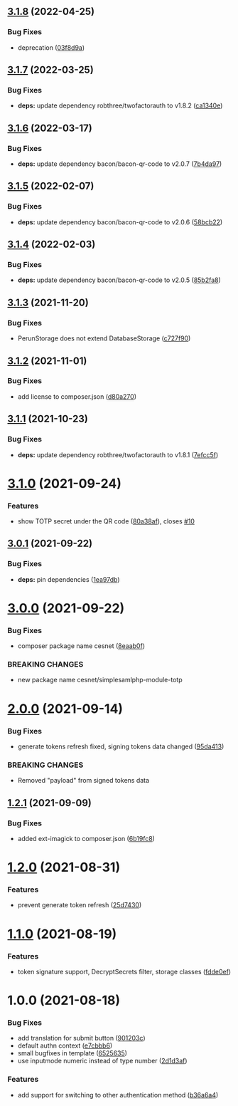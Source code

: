 ## [3.1.8](https://github.com/CESNET/simplesamlphp-module-totp/compare/v3.1.7...v3.1.8) (2022-04-25)


### Bug Fixes

* deprecation ([03f8d9a](https://github.com/CESNET/simplesamlphp-module-totp/commit/03f8d9a3df46a31b57df4ec7512a50b2ecfefc6c))

## [3.1.7](https://github.com/CESNET/simplesamlphp-module-totp/compare/v3.1.6...v3.1.7) (2022-03-25)


### Bug Fixes

* **deps:** update dependency robthree/twofactorauth to v1.8.2 ([ca1340e](https://github.com/CESNET/simplesamlphp-module-totp/commit/ca1340e62c788529cc4e8757a8d794c9cd160587))

## [3.1.6](https://github.com/CESNET/simplesamlphp-module-totp/compare/v3.1.5...v3.1.6) (2022-03-17)


### Bug Fixes

* **deps:** update dependency bacon/bacon-qr-code to v2.0.7 ([7b4da97](https://github.com/CESNET/simplesamlphp-module-totp/commit/7b4da97cfb2058a9b436725c710449660007958a))

## [3.1.5](https://github.com/CESNET/simplesamlphp-module-totp/compare/v3.1.4...v3.1.5) (2022-02-07)


### Bug Fixes

* **deps:** update dependency bacon/bacon-qr-code to v2.0.6 ([58bcb22](https://github.com/CESNET/simplesamlphp-module-totp/commit/58bcb225bf32c9a6645af77766fb424f3a7e157e))

## [3.1.4](https://github.com/CESNET/simplesamlphp-module-totp/compare/v3.1.3...v3.1.4) (2022-02-03)


### Bug Fixes

* **deps:** update dependency bacon/bacon-qr-code to v2.0.5 ([85b2fa8](https://github.com/CESNET/simplesamlphp-module-totp/commit/85b2fa89b01db5af7d3dabb787668672ce90f822))

## [3.1.3](https://github.com/CESNET/simplesamlphp-module-totp/compare/v3.1.2...v3.1.3) (2021-11-20)


### Bug Fixes

* PerunStorage does not extend DatabaseStorage ([c727f90](https://github.com/CESNET/simplesamlphp-module-totp/commit/c727f90505eec1cb65c7ce241dfd9beb5da4cb3b))

## [3.1.2](https://github.com/CESNET/simplesamlphp-module-totp/compare/v3.1.1...v3.1.2) (2021-11-01)


### Bug Fixes

* add license to composer.json ([d80a270](https://github.com/CESNET/simplesamlphp-module-totp/commit/d80a2701e0386276573ae5223bdf842e86aa919d))

## [3.1.1](https://github.com/CESNET/simplesamlphp-module-totp/compare/v3.1.0...v3.1.1) (2021-10-23)


### Bug Fixes

* **deps:** update dependency robthree/twofactorauth to v1.8.1 ([7efcc5f](https://github.com/CESNET/simplesamlphp-module-totp/commit/7efcc5ff24e4024a3b058080c010acd0793c6aff))

# [3.1.0](https://github.com/CESNET/simplesamlphp-module-totp/compare/v3.0.1...v3.1.0) (2021-09-24)


### Features

* show TOTP secret under the QR code ([80a38af](https://github.com/CESNET/simplesamlphp-module-totp/commit/80a38af27dd258ff7bc4ba9f02fc92366cb0c4c2)), closes [#10](https://github.com/CESNET/simplesamlphp-module-totp/issues/10)

## [3.0.1](https://github.com/CESNET/simplesamlphp-module-totp/compare/v3.0.0...v3.0.1) (2021-09-22)


### Bug Fixes

* **deps:** pin dependencies ([1ea97db](https://github.com/CESNET/simplesamlphp-module-totp/commit/1ea97dbbcd9e69e72c3412de1eb7a7a409f6f75a))

# [3.0.0](https://github.com/CESNET/simplesamlphp-module-totp/compare/v2.0.0...v3.0.0) (2021-09-22)


### Bug Fixes

* composer package name cesnet ([8eaab0f](https://github.com/CESNET/simplesamlphp-module-totp/commit/8eaab0fc401e097d737984e8ad2e233f631caf56))


### BREAKING CHANGES

* new package name cesnet/simplesamlphp-module-totp

# [2.0.0](https://gitlab.ics.muni.cz/perun/proxyaai/simplesamlphp/simplesamlphp-module-totp/compare/v1.2.1...v2.0.0) (2021-09-14)


### Bug Fixes

* generate tokens refresh fixed, signing tokens data changed ([95da413](https://gitlab.ics.muni.cz/perun/proxyaai/simplesamlphp/simplesamlphp-module-totp/commit/95da41387fa165f254c87e9cd86f76baf90ad440))


### BREAKING CHANGES

* Removed "payload" from signed tokens data

## [1.2.1](https://gitlab.ics.muni.cz/perun/proxyaai/simplesamlphp/simplesamlphp-module-totp/compare/v1.2.0...v1.2.1) (2021-09-09)


### Bug Fixes

* added ext-imagick to composer.json ([6b19fc8](https://gitlab.ics.muni.cz/perun/proxyaai/simplesamlphp/simplesamlphp-module-totp/commit/6b19fc839b418f560e1b9861297bb61d4b0f00b0))

# [1.2.0](https://gitlab.ics.muni.cz/perun/proxyaai/simplesamlphp/simplesamlphp-module-totp/compare/v1.1.0...v1.2.0) (2021-08-31)


### Features

* prevent generate token refresh ([25d7430](https://gitlab.ics.muni.cz/perun/proxyaai/simplesamlphp/simplesamlphp-module-totp/commit/25d74307213fd8a1318078ae242a1de65b99f410))

# [1.1.0](https://gitlab.ics.muni.cz/perun/proxyaai/simplesamlphp/simplesamlphp-module-totp/compare/v1.0.0...v1.1.0) (2021-08-19)


### Features

* token signature support, DecryptSecrets filter, storage classes ([fdde0ef](https://gitlab.ics.muni.cz/perun/proxyaai/simplesamlphp/simplesamlphp-module-totp/commit/fdde0ef1cfe8c50ab71f70f3bb475daba0c05204))

# 1.0.0 (2021-08-18)


### Bug Fixes

* add translation for submit button ([901203c](https://gitlab.ics.muni.cz/perun/proxyaai/simplesamlphp/simplesamlphp-module-totp/commit/901203cacc68149fffba5d744f0c6f9108fa0d18))
* default authn context ([e7cbbb6](https://gitlab.ics.muni.cz/perun/proxyaai/simplesamlphp/simplesamlphp-module-totp/commit/e7cbbb63de8eae1117c02274a8e3d47a3a6e530b))
* small bugfixes in template ([6525635](https://gitlab.ics.muni.cz/perun/proxyaai/simplesamlphp/simplesamlphp-module-totp/commit/6525635b0ca418ca3bb85e931ad05f83fed6a8d9))
* use inputmode numeric instead of type number ([2d1d3af](https://gitlab.ics.muni.cz/perun/proxyaai/simplesamlphp/simplesamlphp-module-totp/commit/2d1d3afdfc25c34cd5ebfbad04bdf55536c63671))


### Features

* add support for switching to other authentication method ([b36a6a4](https://gitlab.ics.muni.cz/perun/proxyaai/simplesamlphp/simplesamlphp-module-totp/commit/b36a6a497c3c193683307b6cfcdeeaec037162f6))
